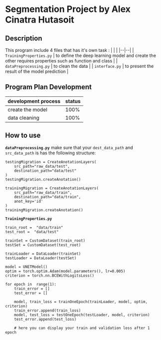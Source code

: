 # Segmentation Project by Alex Cinatra Hutasoit

## Description
This program include 4 files that has it's own task : 
|  |  |
|--|--|
| `TrainingProperties.py` | to define the deep learning model and create the other requires properties such as function and class |
| `dataPreprocessing.py` | to clean the data |
| `interface.py` | to present the result of the model prediction |

## Program Plan Development
| development process | status |
|--|--|
| create the model | 100% |
| data cleaning | 100% |

## How to use
**`dataPreprocessing.py`**
make sure that your `dest_data_path` and `src_data_path` is has the following structure:

    testingMigration = CreateAnotationLayers(
	    src_path="raw_data/test",
	    destination_path="data/test"    
    )
    testingMigration.createAnotation()
    
    trainingMigration = CreateAnotationLayers(
	    src_path="raw_data/train",
	    destination_path="data/train",
	    anot_key='id'
    )
    trainingMigration.createAnotation()

**`TrainingProperties.py`**

    train_root =  "data/train"
    test_root =  "data/test"
    
    trainSet = CustomDataset(train_root)
    testSet = CustomDataset(test_root)
    
    trainLoader = DataLoader(trainSet)
    testLoader = DataLoader(testSet)
    
    model = UNETModel()
    optim = torch.optim.Adam(model.parameters(), lr=0.005)
    criterion = torch.nn.BCEWithLogitsLoss()
    
    for epoch in  range(1):
	    train_error = []
	    test_error = []
	    
	    model, train_loss = trainOneEpoch(trainLoader, model, optim, criterion)
	    train_error.append(train_loss)
	    model, test_loss = testOneEpoch(testLoader, model, criterion)
	    test_error.append(test_loss)
	    
	    # here you can display your train and validation loss after 1 epoch